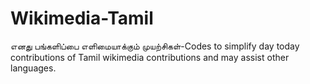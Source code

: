 # Wikimedia-Tamil
எனது பங்களிப்பை எளிமையாக்கும் முயற்சிகள்-Codes to simplify day today contributions of Tamil wikimedia contributions and may assist other languages.                         
